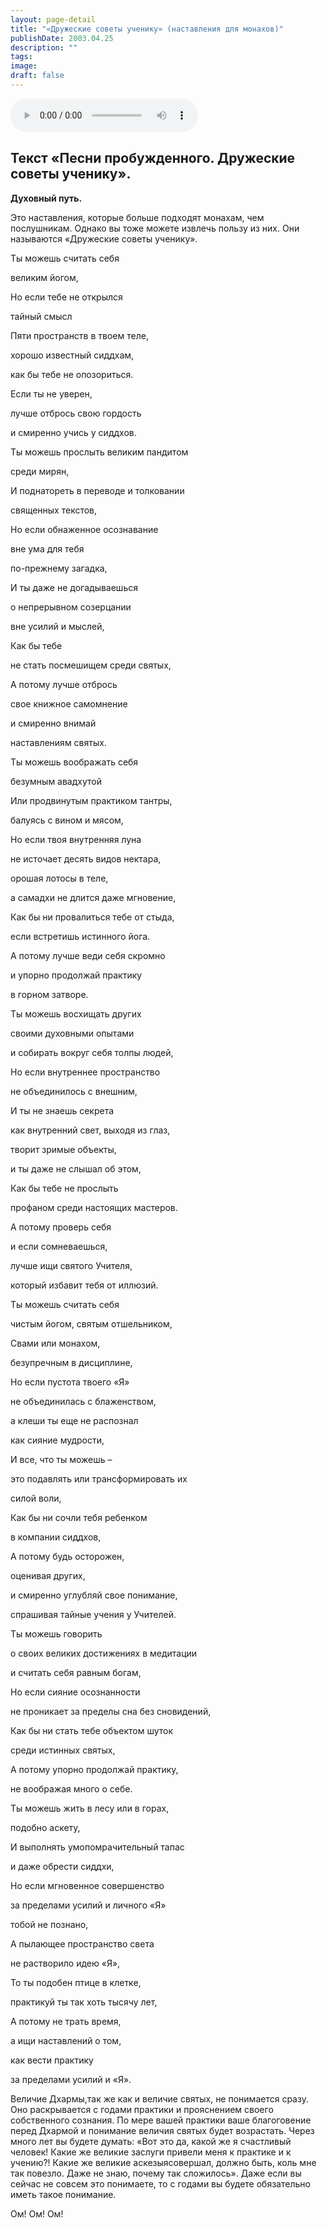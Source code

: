 ```yaml
---
layout: page-detail
title: "«Дружеские советы ученику» (наставления для монахов)"
publishDate: 2003.04.25
description: ""
tags:
image:
draft: false
---
```


<audio title="2003.04.25 - «Дружеские советы ученику» (наставления для монахов).mp3" src="https://filer-api.advayta.org/v1.0/public/files/73497" controls=""></audio>

## 
## **Текст «Песни пробужденного. Дружеские советы ученику».**  
**Духовный путь.**

 Это наставления, которые больше подходят монахам, чем послушникам. Однако вы тоже можете извлечь пользу из них. Они называются «Дружеские советы ученику».

 Ты можешь считать себя

 великим йогом,

 Но если тебе не открылся 

 тайный смысл

 Пяти пространств в твоем теле,

 хорошо известный сиддхам,

 как бы тебе не опозориться.

 Если ты не уверен,

 лучше отбрось свою гордость

 и смиренно учись у сиддхов.

 Ты можешь прослыть великим пандитом

 среди мирян,

 И поднатореть в переводе и толковании

 священных текстов,

 Но если обнаженное осознавание

 вне ума для тебя

 по-прежнему загадка,

 И ты даже не догадываешься

 о непрерывном созерцании

 вне усилий и мыслей,

 Как бы тебе

 не стать посмешищем среди святых,

 А потому лучше отбрось

 свое книжное самомнение 

 и смиренно внимай

 наставлениям святых.

 Ты можешь воображать себя

 безумным авадхутой

 Или продвинутым практиком тантры,

 балуясь с вином и мясом,

 Но если твоя внутренняя луна

 не источает десять видов нектара,

 орошая лотосы в теле,

 а самадхи не длится даже мгновение,

 Как бы ни провалиться тебе от стыда,

 если встретишь истинного йога.

 А потому лучше веди себя скромно

 и упорно продолжай практику

 в горном затворе.

 Ты можешь восхищать других

 своими духовными опытами

 и собирать вокруг себя толпы людей,

 Но если внутреннее пространство

 не объединилось с внешним,

 И ты не знаешь секрета

 как внутренний свет, выходя из глаз,

 творит зримые объекты,

 и ты даже не слышал об этом,

 Как бы тебе не прослыть

 профаном среди настоящих мастеров.

 А потому проверь себя

 и если сомневаешься,

 лучше ищи святого Учителя,

 который избавит тебя от иллюзий.

 Ты можешь считать себя

 чистым йогом, святым отшельником,

 Свами или монахом,

 безупречным в дисциплине,

 Но если пустота твоего «Я»

 не объединилась с блаженством,

 а клеши ты еще не распознал

 как сияние мудрости,

 И все, что ты можешь –

 это подавлять или трансформировать их

 силой воли,

 Как бы ни сочли тебя ребенком

 в компании сиддхов,

 А потому будь осторожен,

 оценивая других,

 и смиренно углубляй свое понимание,

 спрашивая тайные учения у Учителей.

 Ты можешь говорить

 о своих великих достижениях в медитации

 и считать себя равным богам,

 Но если сияние осознанности

 не проникает за пределы сна без сновидений,

 Как бы ни стать тебе объектом шуток

 среди истинных святых,

 А потому упорно продолжай практику,

 не воображая много о себе.

 Ты можешь жить в лесу или в горах,

 подобно аскету,

 И выполнять умопомрачительный тапас

 и даже обрести сиддхи,

 Но если мгновенное совершенство

 за пределами усилий и личного «Я»

 тобой не познано,

 А пылающее пространство света

 не растворило идею «Я»,

 То ты подобен птице в клетке,

 практикуй ты так хоть тысячу лет,

 А потому не трать время,

 а ищи наставлений о том,

 как вести практику

 за пределами усилий и «Я».

  
 Величие Дхармы,так же как и величие святых, не понимается сразу. Оно раскрывается с годами практики и прояснением своего собственного сознания. По мере вашей практики ваше благоговение перед Дхармой и понимание величия святых будет возрастать. Через много лет вы будете думать: «Вот это да, какой же я счастливый человек! Какие же великие заслуги привели меня к практике и к учению?! Какие же великие аскезыясовершал, должно быть, коль мне так повезло. Даже не знаю, почему так сложилось». Даже если вы сейчас не совсем это понимаете, то с годами вы будете обязательно иметь такое понимание.

 Ом! Ом! Ом!
  
  
